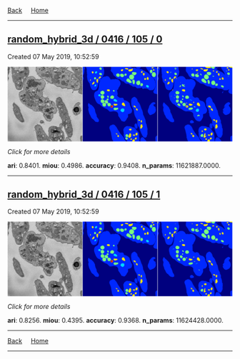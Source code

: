 
[Back](..)&nbsp;&nbsp;&nbsp;&nbsp;&nbsp;[Home](https://leapmanlab.github.io/snapshots)

---

<div class="summary"><a href="0"><h2>random_hybrid_3d / 0416 / 105 / 0</h2></a><p>Created 07 May 2019, 10:52:59
</p><a href="0"><img src="0/media/summary.png" align="center"></a><p>
<i>Click for more details</i>
</p></div>

**ari**: 0.8401. **miou**: 0.4986. **accuracy**: 0.9408. **n_params**: 11621887.0000. 

---

<div class="summary"><a href="1"><h2>random_hybrid_3d / 0416 / 105 / 1</h2></a><p>Created 07 May 2019, 10:52:59
</p><a href="1"><img src="1/media/summary.png" align="center"></a><p>
<i>Click for more details</i>
</p></div>

**ari**: 0.8256. **miou**: 0.4395. **accuracy**: 0.9368. **n_params**: 11624428.0000. 

---

[Back](..)&nbsp;&nbsp;&nbsp;&nbsp;&nbsp;[Home](https://leapmanlab.github.io/snapshots)

---